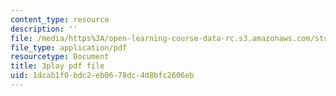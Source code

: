 ```yaml
---
content_type: resource
description: ''
file: /media/https%3A/open-learning-course-data-rc.s3.amazonaws.com/sts-081-innovation-systems-for-science-technology-energy-manufacturing-and-health-spring-2017/1dcab1f0bdc2eb0678dc4d8bfc2606eb_w6_KvH6fFe0.pdf
file_type: application/pdf
resourcetype: Document
title: 3play pdf file
uid: 1dcab1f0-bdc2-eb06-78dc-4d8bfc2606eb
---
```

